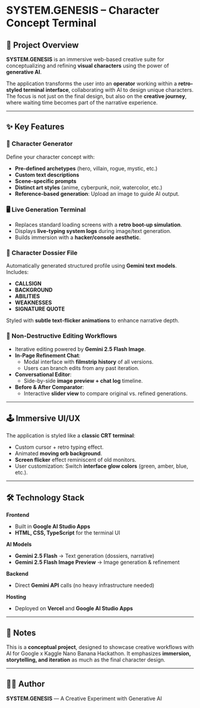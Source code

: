 # SYSTEM.GENESIS – Character Concept Terminal  

## 🚀 Project Overview  
**SYSTEM.GENESIS** is an immersive web-based creative suite for conceptualizing and refining **visual characters** using the power of **generative AI**.  

The application transforms the user into an **operator** working within a **retro-styled terminal interface**, collaborating with AI to design unique characters. The focus is not just on the final design, but also on the **creative journey**, where waiting time becomes part of the narrative experience.  

---

## ✨ Key Features  

### 🎨 Character Generator  
Define your character concept with:  
- **Pre-defined archetypes** (hero, villain, rogue, mystic, etc.)  
- **Custom text descriptions**  
- **Scene-specific prompts**  
- **Distinct art styles** (anime, cyberpunk, noir, watercolor, etc.)  
- **Reference-based generation**: Upload an image to guide AI output.  

### 🖥️ Live Generation Terminal  
- Replaces standard loading screens with a **retro boot-up simulation**.  
- Displays **live-typing system logs** during image/text generation.  
- Builds immersion with a **hacker/console aesthetic**.  

### 📂 Character Dossier File  
Automatically generated structured profile using **Gemini text models**.  
Includes:  
- **CALLSIGN**  
- **BACKGROUND**  
- **ABILITIES**  
- **WEAKNESSES**  
- **SIGNATURE QUOTE**  

Styled with **subtle text-flicker animations** to enhance narrative depth.  

### 🔄 Non-Destructive Editing Workflows  
- Iterative editing powered by **Gemini 2.5 Flash Image**.  
- **In-Page Refinement Chat**:  
  - Modal interface with **filmstrip history** of all versions.  
  - Users can branch edits from any past iteration.  
- **Conversational Editor**:  
  - Side-by-side **image preview + chat log** timeline.  
- **Before & After Comparator**:  
  - Interactive **slider view** to compare original vs. refined generations.  

---

## 🕹️ Immersive UI/UX  
The application is styled like a **classic CRT terminal**:  
- Custom cursor + retro typing effect.  
- Animated **moving orb background**.  
- **Screen flicker** effect reminiscent of old monitors.  
- User customization: Switch **interface glow colors** (green, amber, blue, etc.).  

---

## 🛠️ Technology Stack  

**Frontend**  
- Built in **Google AI Studio Apps**  
- **HTML, CSS, TypeScript** for the terminal UI  

**AI Models**  
- **Gemini 2.5 Flash** → Text generation (dossiers, narrative)  
- **Gemini 2.5 Flash Image Preview** → Image generation & refinement  

**Backend**  
- Direct **Gemini API** calls (no heavy infrastructure needed)  

**Hosting**  
- Deployed on **Vercel** and **Google AI Studio Apps**  

---

## 📖 Notes  
This is a **conceptual project**, designed to showcase creative workflows with AI for Google x Kaggle Nano Banana Hackathon. It emphasizes **immersion, storytelling, and iteration** as much as the final character design.  

---

## 🧑‍💻 Author  
**SYSTEM.GENESIS** — A Creative Experiment with Generative AI  
